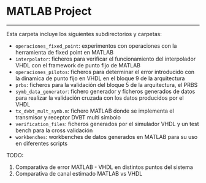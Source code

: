 # MATLAB Project

--- 

Esta carpeta incluye los siguientes subdirectorios y carpetas:

* `operaciones_fixed_point`: experimentos con operaciones con la herramienta de fixed point en MATLAB
* `interpolator`: ficheros para verificar el funcionamiento del interpolador VHDL con el framework de punto fijo de MATLAB
* `operaciones_pilotos`: ficheros para determinar el error introducido con la dinamica de punto fijo en VHDL en el bloque 9 de la arquitectura
* `prbs`: ficheros para la validación del bloque 5 de la arquitectura, el PRBS
* `symb_data_generator`: fichero generador y ficheros generados de datos para realizar la validación cruzada con los datos producidos por el VHDL
* `tx_dvbt_mult_symb.m`: fichero MATLAB donde se implementa el transmisor y receptor DVBT multi símbolo
* `verification_files`: ficheros generados por el simulador VHDL y un test bench para la cross validación
* `workbenches`: workbenches de datos generados en MATLAB para su uso en diferentes scripts

TODO:
1. Comparativa de error MATLAB - VHDL en distintos puntos del sistema
2. Comparativa de canal estimado MATLAB vs VHDL